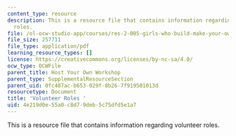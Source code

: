 ```yaml
---
content_type: resource
description: This is a resource file that contains information regarding volunteer
  roles.
file: /ol-ocw-studio-app/courses/res-2-005-girls-who-build-make-your-own-wearables-workshop-spring-2015/4e219d0e55a0c8d79deb5c75dfd5e1a7_MITRES_2_005S15_Vol.pdf
file_size: 257711
file_type: application/pdf
learning_resource_types: []
license: https://creativecommons.org/licenses/by-nc-sa/4.0/
ocw_type: OCWFile
parent_title: Host Your Own Workshop
parent_type: SupplementalResourceSection
parent_uid: 0fc487ac-b653-029f-8b26-7f919501013d
resourcetype: Document
title: 'Volunteer Roles '
uid: 4e219d0e-55a0-c8d7-9deb-5c75dfd5e1a7
---
```

This is a resource file that contains information regarding volunteer roles.